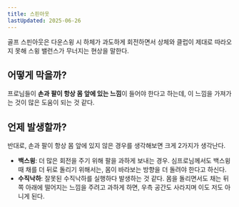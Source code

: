 ```yaml
---
title: 스핀아웃
lastUpdated: 2025-06-26
---
```


골프 스핀아웃은 다운스윙 시 하체가 과도하게 회전하면서 상체와 클럽이 제대로 따라오지 못해 스윙 밸런스가 무너지는 현상을 말한다.

## 어떻게 막을까?

프로님들이 **손과 팔이 항상 몸 앞에 있는 느낌**이 들어야 한다고 하는데, 이 느낌을 가져가는 것이 많은 도움이 되는 것 같다.

## 언제 발생할까?

반대로, 손과 팔이 항상 몸 앞에 있지 않은 경우를 생각해보면 크게 2가지가 생각난다.

- **백스윙**: 더 많은 회전을 주기 위해 팔을 과하게 보내는 경우. 심프로님께서도 백스윙때 채를 더 뒤로 돌리기 위해서는, 몸이 바라보는 방향을 더 돌려야 한다고 하신다.
- **수직낙하**: 잘못된 수직낙하를 실행하다 발생하는 것 같다. 몸을 돌리면서도 채는 뒤쪽 아래에 떨어지는 느낌을 주려고 과하게 하면, 우측 공간도 사라지며 이도 저도 아니게 된다.
